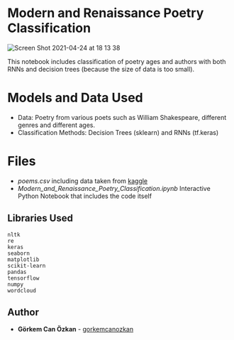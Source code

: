 # Modern and Renaissance Poetry Classification
![Screen Shot 2021-04-24 at 18 13 38](https://user-images.githubusercontent.com/71969715/115963545-72e7c980-a528-11eb-9a7e-8961a431f5b3.png)

This notebook includes classification of poetry ages and authors with both RNNs and decision trees (because the size of data is too small).

# Models and Data Used
-   Data: Poetry from various poets such as William Shakespeare, different genres and different ages.
-   Classification Methods: Decision Trees (sklearn) and RNNs (tf.keras)

# Files

- *poems.csv* including data taken from [kaggle](https://www.kaggle.com/ultrajack/modern-renaissance-poetry)
- *Modern_and_Renaissance_Poetry_Classification.ipynb* Interactive Python Notebook that includes the code itself

## Libraries Used

    nltk
    re
    keras
    seaborn
    matplotlib
    scikit-learn
    pandas
    tensorflow
    numpy
    wordcloud


## Author

-   **Görkem Can Özkan**  - [gorkemcanozkan](https://github.com/gorkemcanozkan)
